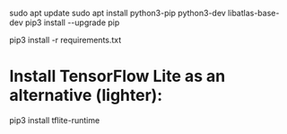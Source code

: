 sudo apt update
sudo apt install python3-pip python3-dev libatlas-base-dev
pip3 install --upgrade pip



pip3 install -r requirements.txt



# Install TensorFlow Lite as an alternative (lighter):
pip3 install tflite-runtime
